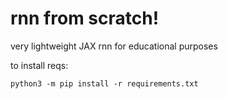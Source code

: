 # rnn from scratch!

very lightweight JAX rnn for educational purposes

to install reqs:

```
python3 -m pip install -r requirements.txt
```
